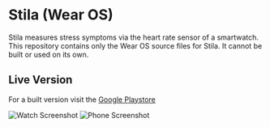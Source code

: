 # Stila (Wear OS)

Stila measures stress symptoms via the heart rate sensor of a smartwatch. 
This repository contains only the Wear OS source files for Stila. It cannot be built or used on its own.
## Live Version
For a built version visit the [Google Playstore](https://kutt.it/stila)

![Watch Screenshot](https://i.imgur.com/HOxI0uW.png)
![Phone Screenshot](https://i.imgur.com/Wm1mPcF.jpg)



